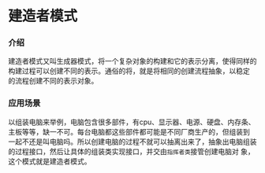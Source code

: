 # 建造者模式

### 介绍
建造者模式又叫生成器模式，将一个复杂对象的构建和它的表示分离，使得同样的构建过程可以创建不同的表示。通俗的将，就是将相同的创建流程抽象，以稳定
的流程创建不同的表示对象。

### 应用场景
以组装电脑来举例，电脑包含很多部件，有cpu、显示器、电源、硬盘、内存条、主板等等，缺一不可。每台电脑都这些部件都可能是不同厂商生产的，但组装到
一起不还是叫电脑吗。所以创建电脑的过程不就可以抽离出来了，抽象出电脑组装的过程接口，然后让具体的组装类实现接口，并交由`指挥者类`接管创建电脑对
象，这个模式就是建造者模式。